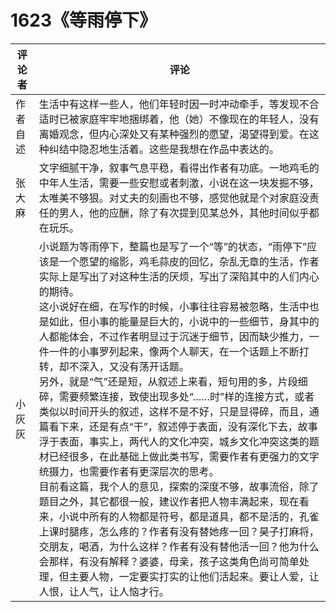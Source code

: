 # 1623《等雨停下》

评论者 | 评论 |
|---|---|
作者自述|生活中有这样一些人，他们年轻时因一时冲动牵手，等发现不合适时已被家庭牢牢地捆绑着，他（她）不像现在的年轻人，没有离婚观念，但内心深处又有某种强烈的愿望，渴望得到爱。在这种纠结中隐忍地生活着。这些是我想在作品中表达的。
张大麻|文字细腻干净，叙事气息平稳，看得出作者有功底。一地鸡毛的中年人生活，需要一些安慰或者刺激，小说在这一块发掘不够，太唯美不够狠。对丈夫的刻画也不够，感觉他就是个对家庭没责任的男人，他的应酬，除了有次提到见某总外，其他时间似乎都在玩乐。
小灰灰|小说题为等雨停下，整篇也是写了一个“等”的状态，“雨停下”应该是一个愿望的缩影，鸡毛蒜皮的回忆，杂乱无章的生活，作者实际上是写出了对这种生活的厌烦，写出了深陷其中的人们内心的期待。<br/>这小说好在细，在写作的时候，小事往往容易被忽略，生活中也是如此，但小事的能量是巨大的，小说中的一些细节，身其中的人都能体会，不过作者明显过于沉迷于细节，因而缺少推力，一件一件的小事罗列起来，像两个人聊天，在一个话题上不断打转，却不深入，又没有荡开话题。<br/>另外，就是“气”还是短，从叙述上来看，短句用的多，片段细碎，需要频繁连接，致使出现多处“……时”样的连接方式，或者类似以时间开头的叙述，这样不是不好，只是显得碎，而且，通篇看下来，还是有点“干”，叙述停于表面，没有深化下去，故事浮于表面，事实上，两代人的文化冲突，城乡文化冲突这类的题材已经很多，在此基础上做此类书写，需要作者有更强力的文字统摄力，也需要作者有更深层次的思考。<br/>目前看这篇，我个人的意见，探索的深度不够，故事流俗，除了题目之外，其它都很一般，建议作者把人物丰满起来，现在看来，小说中所有的人物都是符号，都是道具，都不是活的，孔雀上课时腿疼，怎么疼的？作者有没有替她疼一回？昊子打麻将，交朋友，喝酒，为什么这样？作者有没有替他活一回？他为什么会那样，有没有解释？婆婆，母亲，孩子这类角色尚可简单处理，但主要人物，一定要实打实的让他们活起来。要让人爱，让人恨，让人气，让人恼才行。